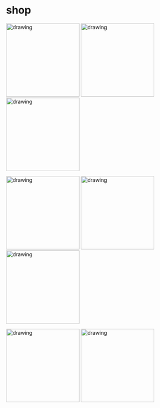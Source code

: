 # shop

<p float="left">
<img src="https://user-images.githubusercontent.com/65341290/122591436-963e7900-d080-11eb-817e-c5b08beff7dc.jpg" alt="drawing" width="200"/>
<img src="https://user-images.githubusercontent.com/65341290/122591442-98a0d300-d080-11eb-98f5-a65112e0ba33.jpg" alt="drawing" width="200"/>
<img src="https://user-images.githubusercontent.com/65341290/122591446-99396980-d080-11eb-9b86-6080f0f4dfa0.jpg" alt="drawing" width="200"/>
</p>

<p float="left">
<img src="https://user-images.githubusercontent.com/65341290/122591447-99d20000-d080-11eb-99aa-7d87a0bfbc0a.jpg" alt="drawing" width="200"/>
<img src="https://user-images.githubusercontent.com/65341290/122591452-9b032d00-d080-11eb-8bee-28049029b354.jpg" alt="drawing" width="200"/>
<img src="https://user-images.githubusercontent.com/65341290/122591458-9b9bc380-d080-11eb-9dcf-350cda75346a.jpg" alt="drawing" width="200"/>
</p>

<p float="left">
<img src="https://user-images.githubusercontent.com/65341290/122556550-47311d80-d059-11eb-9dab-d6685145874b.jpg" alt="drawing" width="200"/>
<img src="https://user-images.githubusercontent.com/65341290/122591461-9cccf080-d080-11eb-8854-caa09e3e7765.jpg" alt="drawing" width="200"/>
</p>



